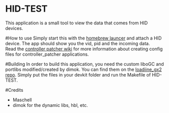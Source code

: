 # HID-TEST
This application is a small tool to view the data that comes from HID devices.

#How to use
Simply start this with the [homebrew launcer](https://github.com/dimok789/homebrew_launcher) and attach a HID device.
The app should show you the vid, pid and the incoming data.  
Read the [controller patcher wiki](https://github.com/Maschell/controller_patcher/wiki/) for more information about creating config files for controller_patcher applications.

#Building
In order to build this application, you need the custom liboGC and portlibs modified/created by dimok. You can find them on the [loadiine_gx2 repo](https://github.com/dimok789/loadiine_gx2/releases/tag/v0.2). Simply put the files in your devkit folder and run the Makefile of HID-TEST.

#Credits
- Maschell
- dimok for the dynamic libs, hbl, etc.
